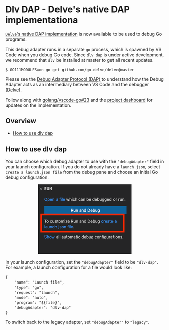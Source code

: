 # Dlv DAP - Delve's native DAP implementationa

[`Delve`'s native DAP implementation](https://github.com/go-delve/delve/tree/master/service/dap) is now available to be used to debug Go programs.

This debug adapter runs in a separate `go` process, which is spawned by VS Code when you debug Go code. Since `dlv dap` is under active development, we recommend that `dlv` be installed at master to get all recent updates.

```
$ GO111MODULES=on go get github.com/go-delve/delve@master
```

Please see the [Debug Adapter Protocol (DAP)](https://microsoft.github.io/debug-adapter-protocol/) to understand how the Debug Adapter acts as an intermediary between VS Code and the debugger ([Delve](https://github.com/go-delve/delve)).

Follow along with [golang/vscode-go#23](https://github.com/golang/vscode-go/issues/23) and the [project dashboard](https://github.com/golang/vscode-go/projects/3) for updates on the implementation.

## Overview

* [How to use dlv dap](#how-to-use-dlv-dap)

## How to use dlv dap

You can choose which debug adapter to use with the `"debugAdapter"` field in your launch configuration. If you do not already have a `launch.json`, select `create a launch.json file` from the debug pane and choose an initial Go debug configuration.

<div style="text-align: center;"><img src="images/createlaunchjson.png" alt="The debug pane with the option to create launch.json"> </div>

In your launch configuration, set the `"debugAdapter"` field to be `"dlv-dap"`. For example, a launch configuration for a file would look like:

```json5
{
    "name": "Launch file",
    "type": "go",
    "request": "launch",
    "mode": "auto",
    "program": "${file}",
    "debugAdapter": "dlv-dap"
}
```

To switch back to the legacy adapter, set `"debugAdapter"` to `"legacy"`.